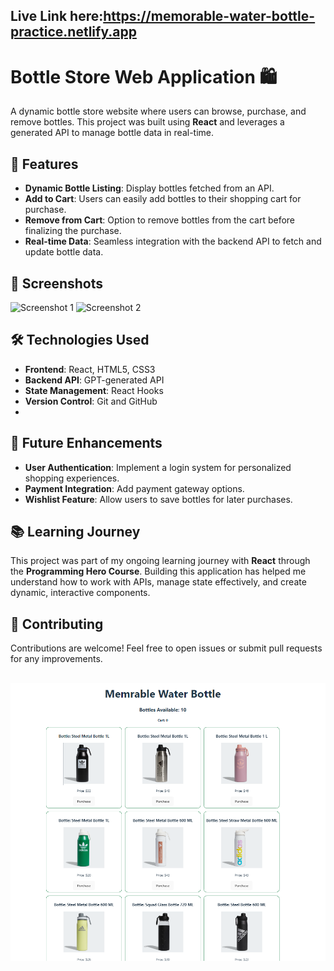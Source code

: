 
## Live Link here:https://memorable-water-bottle-practice.netlify.app
# Bottle Store Web Application 🛍️

A dynamic bottle store website where users can browse, purchase, and remove bottles. This project was built using **React** and leverages a generated API to manage bottle data in real-time.

## 🚀 Features

- **Dynamic Bottle Listing**: Display bottles fetched from an API.
- **Add to Cart**: Users can easily add bottles to their shopping cart for purchase.
- **Remove from Cart**: Option to remove bottles from the cart before finalizing the purchase.
- **Real-time Data**: Seamless integration with the backend API to fetch and update bottle data.
  
## 📸 Screenshots

![Screenshot 1](link-to-screenshot1)
![Screenshot 2](link-to-screenshot2)

## 🛠️ Technologies Used

- **Frontend**: React, HTML5, CSS3
- **Backend API**: GPT-generated API
- **State Management**: React Hooks
- **Version Control**: Git and GitHub
- 
## 🧩 Future Enhancements

- **User Authentication**: Implement a login system for personalized shopping experiences.
- **Payment Integration**: Add payment gateway options.
- **Wishlist Feature**: Allow users to save bottles for later purchases.

## 📚 Learning Journey

This project was part of my ongoing learning journey with **React** through the **Programming Hero Course**. Building this application has helped me understand how to work with APIs, manage state effectively, and create dynamic, interactive components.

## 🤝 Contributing

Contributions are welcome! Feel free to open issues or submit pull requests for any improvements.


## <img src="/Bottle.png">

